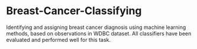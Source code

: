 # Breast-Cancer-Classifying
Identifying and assigning breast cancer diagnosis using machine learning methods, based on observations in WDBC dataset. All classifiers have been evaluated and performed well for this task.
